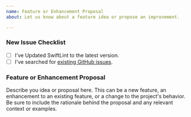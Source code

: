 ```yaml
---
name: Feature or Enhancement Proposal
about: Let us know about a feature idea or propose an improvement.

---
```


### New Issue Checklist

- [ ] I've Updated SwiftLint to the latest version.
- [ ] I've searched for [existing GitHub issues](https://github.com/realm/SwiftLint/issues).

### Feature or Enhancement Proposal

Describe you idea or proposal here. This can be a new feature, an enhancement to an existing feature, or a change to the
project's behavior. Be sure to include the rationale behind the proposal and any relevant context or examples.
